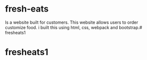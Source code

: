 # fresh-eats
Is a website built for customers. This website allows users to order customize food. i built this using html, css, webpack and bootstrap.# fresheats1
# fresheats1
